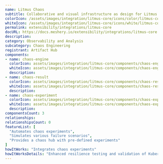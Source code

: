 ```yaml
---
name: Litmus Chaos
subtitle: Collaborative and visual infrastructure as design for Litmus Chaos
colorIcon: /assets/images/integration/litmus-core/icons/color/litmus-core-color.svg
whiteIcon: /assets/images/integration/litmus-core/icons/white/litmus-core-white.svg
permalink: extensibility/integrations/litmus-core
docURL: https://docs.meshery.io/extensibility/integrations/litmus-core
description: 
category: Observability and Analysis
subcategory: Chaos Engineering
registrant: Artifact Hub
components: 
- name: chaos-engine
  colorIcon: assets/images/integration/litmus-core/components/chaos-engine/icons/color/chaos-engine-color.svg
  whiteIcon: assets/images/integration/litmus-core/components/chaos-engine/icons/white/chaos-engine-white.svg
  description: 
- name: chaos-result
  colorIcon: assets/images/integration/litmus-core/components/chaos-result/icons/color/chaos-result-color.svg
  whiteIcon: assets/images/integration/litmus-core/components/chaos-result/icons/white/chaos-result-white.svg
  description: 
- name: chaos-experiment
  colorIcon: assets/images/integration/litmus-core/components/chaos-experiment/icons/color/chaos-experiment-color.svg
  whiteIcon: assets/images/integration/litmus-core/components/chaos-experiment/icons/white/chaos-experiment-white.svg
  description: 
componentsCount: 3
relationships: 
relationshipsCount: 0
featureList: [
  "Automates chaos experiments",
  "Simulates various failure scenarios",
  "Provides a chaos hub with pre-defined experiments"
]
howItWorks: "Integrates chaos experiments"
howItWorksDetails: "Enhanced resilience testing and validation of Kubernetes applications"
---
```

